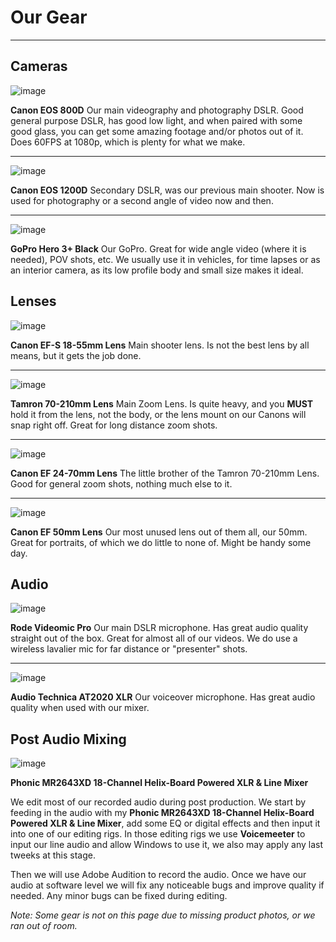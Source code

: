 # Our Gear
<hr>

## Cameras

![image](https://i.imgur.com/s9wTEvq.png)

**Canon EOS 800D** Our main videography and photography DSLR. Good general purpose DSLR, has good low light, and when paired with some good glass, you can get some amazing footage and/or photos out of it. Does 60FPS at 1080p, which is plenty for what we make.

<hr>

![image](https://i.imgur.com/X7kSIuu.png)

**Canon EOS 1200D** Secondary DSLR, was our previous main shooter. Now is used for photography or a second angle of video now and then.

<hr>

![image](https://i.imgur.com/To74bUV.png)

**GoPro Hero 3+ Black** Our GoPro. Great for wide angle video (where it is needed), POV shots, etc. We usually use it in vehicles, for time lapses or as an interior camera, as its low profile body and small size makes it ideal.

## Lenses

![image](https://i.imgur.com/0gwSo8P.png)

**Canon EF-S 18-55mm Lens** Main shooter lens. Is not the best lens by all means, but it gets the job done. 

<hr>

![image](https://i.imgur.com/Dvpb5WG.png)

**Tamron 70-210mm Lens** Main Zoom Lens. Is quite heavy, and you **MUST** hold it from the lens, not the body, or the lens mount on our Canons will snap right off. Great for long distance zoom shots.

<hr>

![image](https://i.imgur.com/ZDk62tr.png)

**Canon EF 24-70mm Lens** The little brother of the Tamron 70-210mm Lens. Good for general zoom shots, nothing much else to it.

<hr>

![image](https://i.imgur.com/Z68wLOz.png)

**Canon EF 50mm Lens** Our most unused lens out of them all, our 50mm. Great for portraits, of which we do little to none of. Might be handy some day.

## Audio

![image](https://i.imgur.com/0Y3GEcQ.png)

**Rode Videomic Pro** Our main DSLR microphone. Has great audio quality straight out of the box. Great for almost all of our videos. We do use a wireless lavalier mic for far distance or "presenter" shots.

<hr>

![image](https://i.imgur.com/VdzfMmo.png)

**Audio Technica AT2020 XLR** Our voiceover microphone. Has great audio quality when used with our mixer.

## Post Audio Mixing

![image](https://i.imgur.com/P8cCT42.jpg)

**Phonic MR2643XD 18-Channel Helix-Board Powered XLR & Line Mixer**

We edit most of our recorded audio during post production. We start by feeding in the audio with my **Phonic MR2643XD 18-Channel Helix-Board Powered XLR & Line Mixer**, add some EQ or digital effects and then input it into one of our editing rigs. In those editing rigs we use **Voicemeeter** to input our line audio and allow Windows to use it, we also may apply any last tweeks at this stage. 

Then we will use Adobe Audition to record the audio. Once we have our audio at software level we will fix any noticeable bugs and improve quality if needed. Any minor bugs can be fixed during editing.

*Note: Some gear is not on this page due to missing product photos, or we ran out of room.*
